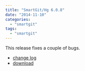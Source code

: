 ```yaml
---
title: "SmartGit/Hg 6.0.8"
date: "2014-11-10"
categories: 
  - "smartgit"
tags: 
  - "smartgit"
---
```


This release fixes a couple of bugs.

- [change log](http://www.syntevo.com/smartgit/changelog.txt)
- [download](http://www.syntevo.com/smartgit/download)
